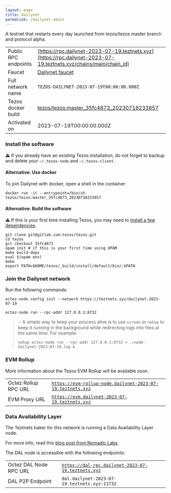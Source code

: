 ```yaml
---
layout: page
title: Dailynet
permalink: /dailynet-about
---
```


A testnet that restarts every day launched from tezos/tezos master branch and protocol alpha.

| | |
|-------|---------------------|
| Public RPC endpoints | [https://rpc.dailynet-2023-07-19.teztnets.xyz](https://rpc.dailynet-2023-07-19.teztnets.xyz/chains/main/chain_id)<br/> |
| Faucet | [Dailynet faucet](https://faucet.dailynet-2023-07-19.teztnets.xyz) |
| Full network name | `TEZOS-DAILYNET-2023-07-19T00:00:00.000Z` |
| Tezos docker build | [tezos/tezos:master_35fc4873_20230718233857](https://hub.docker.com/r/tezos/tezos/tags?page=1&ordering=last_updated&name=master_35fc4873_20230718233857) |
| Activated on | 2023-07-19T00:00:00.000Z |





### Install the software

⚠️  If you already have an existing Tezos installation, do not forget to backup and delete your `~/.tezos-node` and `~/.tezos-client`.



#### Alternative: Use docker

To join Dailynet with docker, open a shell in the container:

```
docker run -it --entrypoint=/bin/sh tezos/tezos:master_35fc4873_20230718233857
```

#### Alternative: Build the software

⚠️  If this is your first time installing Tezos, you may need to [install a few dependencies](https://tezos.gitlab.io/introduction/howtoget.html#setting-up-the-development-environment-from-scratch).

```
git clone git@gitlab.com:tezos/tezos.git
cd tezos
git checkout 35fc4873
opam init # if this is your first time using OPAM
make build-deps
eval $(opam env)
make
export PATH=$HOME/tezos/_build/install/default/bin/:$PATH
```

### Join the Dailynet network

Run the following commands:

```
octez-node config init --network https://teztnets.xyz/dailynet-2023-07-19

octez-node run --rpc-addr 127.0.0.1:8732
```

> 💡 A simple way to keep your process alive is to use `screen` or `nohup` to keep it running in the background while redirecting logs into files at the same time. For example:
>
> ```bash=13
> nohup octez-node run --rpc-addr 127.0.0.1:8732 > ./node-dailynet-2023-07-19.log &
> ```


### EVM Rollup

More information about the Tezos EVM Rollup will be available soon.

| | |
|-------|---------------------|
| Octez Rollup RPC URL | [`https://evm-rollup-node.dailynet-2023-07-19.teztnets.xyz`](https://evm-rollup-node.dailynet-2023-07-19.teztnets.xyz/global/block/head) |
| EVM Proxy URL | [`https://evm.dailynet-2023-07-19.teztnets.xyz`](https://evm.dailynet-2023-07-19.teztnets.xyz) |




### Data Availability Layer

The Teztnets baker for this network is running a Data Availability Layer node.

For more info, read this [blog post from Nomadic Labs](https://research-development.nomadic-labs.com/data-availability-layer-tezos.html).

The DAL node is accessible with the following endpoints:

| | |
|-------|---------------------|
| Octez DAL Node RPC URL | [`https://dal-rpc.dailynet-2023-07-19.teztnets.xyz`](https://dal-rpc.dailynet-2023-07-19.teztnets.xyz) |
| DAL P2P Endpoint | `dal.dailynet-2023-07-19.teztnets.xyz:11732` |




